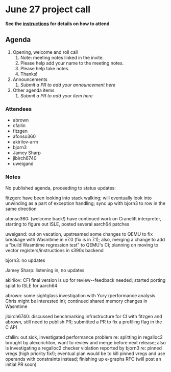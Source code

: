 # June 27 project call

**See the [instructions](../README.md) for details on how to attend**

## Agenda
1. Opening, welcome and roll call
    1. Note: meeting notes linked in the invite.
    1. Please help add your name to the meeting notes.
    1. Please help take notes.
    1. Thanks!
1. Announcements
    1. _Submit a PR to add your announcement here_
1. Other agenda items
    1. _Submit a PR to add your item here_

### Attendees

- abrown
- cfallin
- fitzgen
- afonso360
- akirilov-arm
- bjorn3
- Jamey Sharp
- jlbirch6740
- uweigand

### Notes

No published agenda, proceeding to status updates:

fitzgen: have been looking into stack walking; will eventually look into
unwinding as a part of exception handling; sync up with bjorn3 to row in the same
direction

afonso360: (welcome back!) have continued work on Cranelift interpreter,
starting to figure out ISLE, posted several aarch64 patches

uweigand: out on vacation, upstreamed some changes to QEMU to fix breakage with
Wasmtime in v7.0 (fix is in 7.1); also, merging a change to add a "build
Wasmtime regression test" to QEMU's CI; planning on moving to vector
registers/instructions in s390x backend

bjorn3: no updates

Jamey Sharp: listening in, no updates

akirilov: CFI final version is up for review--feedback needed; started porting
splat to ISLE for aarch64

abrown: some sightglass investigation with Yury (performance analysis Chris
might be interested in); continued shared memory changes in Wasmtime

jlbirch6740: discussed benchmarking infrastructure for CI with fitzgen and
abrown, still need to publish PR; submitted a PR to fix a profiling flag in the
C API

cfallin: out sick, investigated performance problem re: splitting in regalloc2
brought by alexcrichton, want to review and merge before next release; also is
investigating a regalloc2 checker violation reported by bjorn3 re: pinned vregs
(high priority fix!); eventual plan would be to kill pinned vregs and use
operands with constraints instead; finishing up e-graphs RFC (will post an
initial PR soon)
